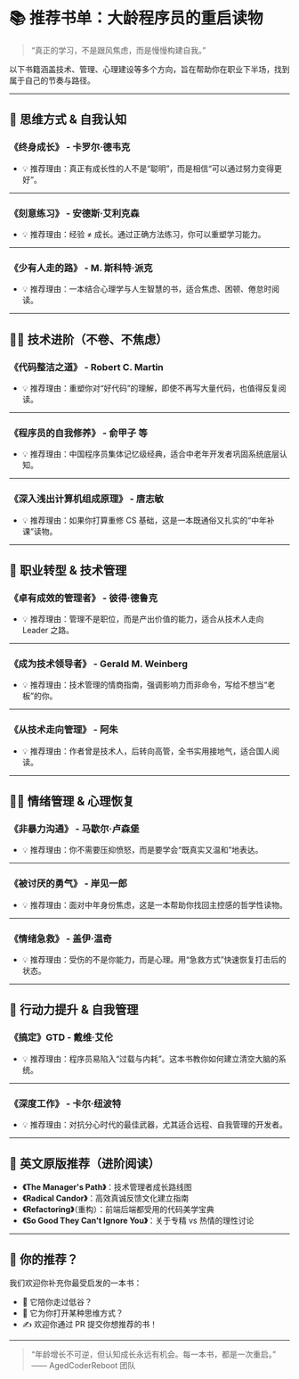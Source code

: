 # 📚 推荐书单：大龄程序员的重启读物

> “真正的学习，不是跟风焦虑，而是慢慢构建自我。”

以下书籍涵盖技术、管理、心理建设等多个方向，旨在帮助你在职业下半场，找到属于自己的节奏与路径。

---

## 🧠 思维方式 & 自我认知

### 《终身成长》 - 卡罗尔·德韦克

- 💡 推荐理由：真正有成长性的人不是“聪明”，而是相信“可以通过努力变得更好”。

---

### 《刻意练习》 - 安德斯·艾利克森

- 💡 推荐理由：经验 ≠ 成长。通过正确方法练习，你可以重塑学习能力。

---

### 《少有人走的路》 - M. 斯科特·派克

- 💡 推荐理由：一本结合心理学与人生智慧的书，适合焦虑、困顿、倦怠时阅读。

---

## 👨‍💻 技术进阶（不卷、不焦虑）

### 《代码整洁之道》 - Robert C. Martin

- 💡 推荐理由：重塑你对“好代码”的理解，即使不再写大量代码，也值得反复阅读。

---

### 《程序员的自我修养》 - 俞甲子 等

- 💡 推荐理由：中国程序员集体记忆级经典，适合中老年开发者巩固系统底层认知。

---

### 《深入浅出计算机组成原理》 - 唐志敏

- 💡 推荐理由：如果你打算重修 CS 基础，这是一本既通俗又扎实的“中年补课”读物。

---

## 🔁 职业转型 & 技术管理

### 《卓有成效的管理者》 - 彼得·德鲁克

- 💡 推荐理由：管理不是职位，而是产出价值的能力，适合从技术人走向 Leader 之路。

---

### 《成为技术领导者》 - Gerald M. Weinberg

- 💡 推荐理由：技术管理的情商指南，强调影响力而非命令，写给不想当“老板”的你。

---

### 《从技术走向管理》 - 阿朱

- 💡 推荐理由：作者曾是技术人，后转向高管，全书实用接地气，适合国人阅读。

---

## 🧘‍♂️ 情绪管理 & 心理恢复

### 《非暴力沟通》 - 马歇尔·卢森堡

- 💡 推荐理由：你不需要压抑愤怒，而是要学会“既真实又温和”地表达。

---

### 《被讨厌的勇气》 - 岸见一郎

- 💡 推荐理由：面对中年身份焦虑，这是一本帮助你找回主控感的哲学性读物。

---

### 《情绪急救》 - 盖伊·温奇

- 💡 推荐理由：受伤的不是你能力，而是心理。用“急救方式”快速恢复打击后的状态。

---

## 🚀 行动力提升 & 自我管理

### 《搞定》GTD - 戴维·艾伦

- 💡 推荐理由：程序员易陷入“过载与内耗”。这本书教你如何建立清空大脑的系统。

---

### 《深度工作》 - 卡尔·纽波特

- 💡 推荐理由：对抗分心时代的最佳武器，尤其适合远程、自我管理的开发者。

---

## 🧭 英文原版推荐（进阶阅读）

- **《The Manager's Path》**：技术管理者成长路线图
- **《Radical Candor》**：高效真诚反馈文化建立指南
- **《Refactoring》**（重构）：前端后端都受用的代码美学宝典
- **《So Good They Can't Ignore You》**：关于专精 vs 热情的理性讨论

---

## 🧩 你的推荐？

我们欢迎你补充你最受启发的一本书：

- 📘 它陪你走过低谷？
- 🚪 它为你打开某种思维方式？
- ✍️ 欢迎你通过 PR 提交你想推荐的书！

---

> “年龄增长不可逆，但认知成长永远有机会。每一本书，都是一次重启。”  
> —— AgedCoderReboot 团队

